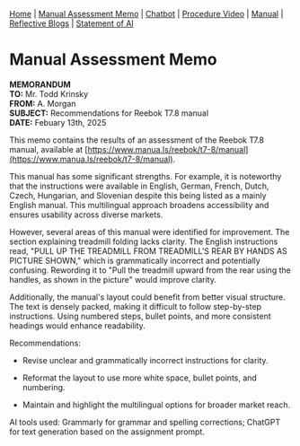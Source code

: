 [Home](index.md) | [Manual Assessment Memo](manual_assessment_memo.md) | [Chatbot](chatbot.md) | [Procedure Video](procedure_video.md) | [Manual](manual.md) | [Reflective Blogs](reflective_blogs.md) | [Statement of AI](AIstatement.md) 

# Manual Assessment Memo


**MEMORANDUM**<br>
**TO:** Mr. Todd Krinsky<br>
**FROM:** A. Morgan<br>
**SUBJECT:** Recommendations for Reebok T7.8 manual<br>
**DATE:** Febuary 13th, 2025<br>

This memo contains the results of an assessment of the Reebok T7.8 manual, available at [https://www.manua.ls/reebok/t7-8/manual](https://www.manua.ls/reebok/t7-8/manual).

This manual has some significant strengths. For example, it is noteworthy that the instructions were available in English, German, French, Dutch, Czech, Hungarian, and Slovenian despite this being listed as a mainly English manual. This multilingual approach broadens accessibility and ensures usability across diverse markets.

However, several areas of this manual were identified for improvement. The section explaining treadmill folding lacks clarity. The English instructions read, "PULL UP THE TREADMILL FROM TREADMILL'S REAR BY HANDS AS PICTURE SHOWN," which is grammatically incorrect and potentially confusing. Rewording it to "Pull the treadmill upward from the rear using the handles, as shown in the picture" would improve clarity.

Additionally, the manual's layout could benefit from better visual structure. The text is densely packed, making it difficult to follow step-by-step instructions. Using numbered steps, bullet points, and more consistent headings would enhance readability.

Recommendations:

- Revise unclear and grammatically incorrect instructions for clarity.

- Reformat the layout to use more white space, bullet points, and numbering.

- Maintain and highlight the multilingual options for broader market reach.

AI tools used: Grammarly for grammar and spelling corrections; ChatGPT for text generation based on the assignment prompt.
